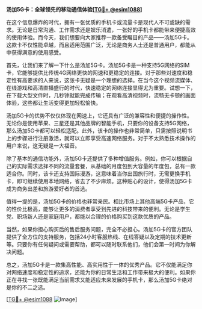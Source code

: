 **汤加5G卡：全球领先的移动通信体验[[TG💪+ @esim1088](https://t.me/s/esim1088)]**

在这个信息爆炸的时代，拥有一张优质的手机卡或流量卡是现代人不可或缺的需求。无论是日常沟通、工作需求还是娱乐消遣，一张好的手机卡都能带来便捷高效的使用体验。而今天，我们想要向大家推荐一款备受瞩目的产品——汤加5G卡。这款卡不仅性能卓越，而且适用范围广泛，无论是商务人士还是普通用户，都能从中获得满意的使用感受。

首先，让我们来了解一下什么是汤加5G卡。汤加5G卡是一种支持5G网络的SIM卡，它能够提供比传统4G网络更快的网速和更稳定的连接。对于那些对速度和稳定性有高要求的人来说，这张卡无疑是一个理想的选择。在当今这个视频流媒体、在线游戏和高清直播盛行的时代，快速稳定的网络连接显得尤为重要。试想一下，在下载大型文件时，几秒钟就能完成传输；在观看高清视频时，流畅无卡顿的画面体验，这些都让生活变得更加轻松愉快。

汤加5G卡的优势不仅仅体现在网速上，它还具有广泛的兼容性和便捷的操作性。无论你是使用苹果、三星还是其他品牌的智能手机，只要你的设备支持5G网络，那么汤加5G卡都可以轻松适配。此外，该卡的操作也非常简单，只需按照说明书上的步骤进行注册激活，就可以立即享受高速网络服务。对于不太熟悉技术操作的用户来说，这无疑是一大福音。

除了基本的通信功能外，汤加5G卡还提供了多种增值服务。例如，你可以根据自己的实际需求选择不同的流量套餐，从基础的月度包到大容量的年度包，总有一款适合你。同时，该卡还支持国际漫游，这意味着当你出国旅行时，无需更换手机卡，即可继续使用本地网络，省去了不少麻烦。这种贴心的设计，使得汤加5G卡成为商务出差和旅游爱好者的首选。

值得一提的是，汤加5G卡的价格也非常亲民。相比市场上其他高端5G卡产品，它的性价比极高，能够让更多的消费者享受到先进的科技带来的便利。无论是学生党、职场新人还是家庭用户，都能以合理的价格购买到这款优质的产品。

当然，如果你担心购买后的售后服务问题，完全不必担心。汤加5G卡的官方团队提供了全方位的支持服务，包括24小时客服热线、在线答疑以及定期的技术更新等。只要你有任何疑问或需要帮助，都可以随时联系他们，他们会第一时间为你解决问题。

总之，汤加5G卡是一款集高性能、高实用性于一体的优秀产品。它不仅能满足你对网络速度和稳定性的追求，还能为你的日常生活和工作带来极大的便利。如果你正在寻找一张既能满足当前需求又能适应未来发展的手机卡，那么汤加5G卡绝对是你的不二之选。

[[TG💪+ @esim1088](https://t.me/s/esim1088) ![Image](https://i.postimg.cc/4NQfJmqS/Snipaste-2025-05-13-00-14-12.png)]